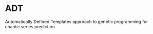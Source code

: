 # ADT
Automatically Defined Templates approach to genetic programming for chaotic series prediction
